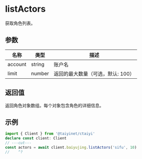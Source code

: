 # listActors

获取角色列表。

## 参数

| 名称 | 类型 | 描述 |
|------|------|------|
| account | string | 账户名 |
| limit | number | 返回的最大数量（可选，默认: 100） |

## 返回值

返回角色对象数组。每个对象包含角色的详细信息。

## 示例

```ts twoslash
import { Client } from '@taiyinet/ctaiyi'
declare const client: Client
// ---cut---
const actors = await client.baiyujing.listActors('sifu', 10)
//    ^?
```

